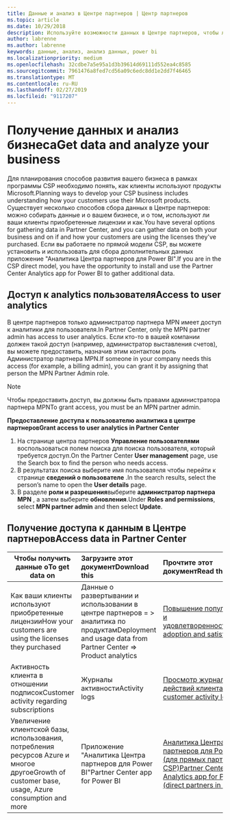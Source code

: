 ```yaml
---
title: Данные и анализ в Центре партнеров | Центр партнеров
ms.topic: article
ms.date: 10/29/2018
description: Используйте возможности данных в Центре партнеров, чтобы лучше понять свой бизнес.
author: labrenne
ms.author: labrenne
keywords: данные, анализ, анализ данных, power bi
ms.localizationpriority: medium
ms.openlocfilehash: 32cdbe7a5e95a1d3b39614d69111d552ea4c8585
ms.sourcegitcommit: 7961476a8fed7cd56a09c6edc8dd1e2dd7f46465
ms.translationtype: MT
ms.contentlocale: ru-RU
ms.lasthandoff: 02/27/2019
ms.locfileid: "9117207"
---
```

# <a name="get-data-and-analyze-your-business"></a><span data-ttu-id="5c8cd-104">Получение данных и анализ бизнеса</span><span class="sxs-lookup"><span data-stu-id="5c8cd-104">Get data and analyze your business</span></span> 

<span data-ttu-id="5c8cd-105">Для планирования способов развития вашего бизнеса в рамках программы CSP необходимо понять, как клиенты используют продукты Microsoft.</span><span class="sxs-lookup"><span data-stu-id="5c8cd-105">Planning ways to develop your CSP business includes understanding how your customers use their Microsoft products.</span></span> <span data-ttu-id="5c8cd-106">Существует несколько способов сбора данных в Центре партнеров: можно собирать данные и о вашем бизнесе, и о том, используют ли ваши клиенты приобретенные лицензии и как.</span><span class="sxs-lookup"><span data-stu-id="5c8cd-106">You have several options for gathering data in Partner Center, and you can gather data on both your business and on if and how your customers are using the licenses they've purchased.</span></span> <span data-ttu-id="5c8cd-107">Если вы работаете по прямой модели CSP, вы можете установить и использовать для сбора дополнительных данных приложение "Аналитика Центра партнеров для Power BI".</span><span class="sxs-lookup"><span data-stu-id="5c8cd-107">If you are in the CSP direct model, you have the opportunity to install and use the Partner Center Analytics app for Power BI to gather additional data.</span></span>

## <a name="access-to-user-analytics"></a><span data-ttu-id="5c8cd-108">Доступ к analytics пользователя</span><span class="sxs-lookup"><span data-stu-id="5c8cd-108">Access to user analytics</span></span>

<span data-ttu-id="5c8cd-109">В центре партнеров только администратор партнера MPN имеет доступ к аналитики для пользователя.</span><span class="sxs-lookup"><span data-stu-id="5c8cd-109">In Partner Center, only the MPN partner admin has access to user analytics.</span></span> <span data-ttu-id="5c8cd-110">Если кто-то в вашей компании должен такой доступ (например, администратор выставления счетов), вы можете предоставить, назначив этим контактом роль Администратор партнера MPN.</span><span class="sxs-lookup"><span data-stu-id="5c8cd-110">If someone in your company needs this access (for example, a billing admin), you can grant it by assigning that person the MPN Partner Admin role.</span></span>

>[!NOTE] 
><span data-ttu-id="5c8cd-111">Чтобы предоставить доступ, вы должны быть правами администратора партнера MPN</span><span class="sxs-lookup"><span data-stu-id="5c8cd-111">To grant access, you must be an MPN partner admin.</span></span>

**<span data-ttu-id="5c8cd-112">Предоставление доступа к пользователю аналитика в центре партнеров</span><span class="sxs-lookup"><span data-stu-id="5c8cd-112">Grant access to user analytics in Partner Center</span></span>** 

1.  <span data-ttu-id="5c8cd-113">На странице центра партнеров **Управление пользователями** воспользоваться полем поиска для поиска пользователя, который требуется доступ.</span><span class="sxs-lookup"><span data-stu-id="5c8cd-113">On the Partner Center **User management** page, use the Search box to find the person who needs access.</span></span>
2.  <span data-ttu-id="5c8cd-114">В результатах поиска выберите имя пользователя чтобы перейти к странице **сведений о пользователе** .</span><span class="sxs-lookup"><span data-stu-id="5c8cd-114">In the search results, select the person’s name to open the **User details** page.</span></span>
3.  <span data-ttu-id="5c8cd-115">В разделе **роли и разрешения**выберите **администратор партнера MPN** , а затем выберите **обновления**.</span><span class="sxs-lookup"><span data-stu-id="5c8cd-115">Under **Roles and permissions**, select **MPN partner admin** and then select **Update**.</span></span>

 
## <a name="access-data-in-partner-center"></a><span data-ttu-id="5c8cd-116">Получение доступа к данным в Центре партнеров</span><span class="sxs-lookup"><span data-stu-id="5c8cd-116">Access data in Partner Center</span></span>

|**<span data-ttu-id="5c8cd-117">Чтобы получить данные о</span><span class="sxs-lookup"><span data-stu-id="5c8cd-117">To get data on</span></span>**   |**<span data-ttu-id="5c8cd-118">Загрузите этот документ</span><span class="sxs-lookup"><span data-stu-id="5c8cd-118">Download this</span></span>**   |**<span data-ttu-id="5c8cd-119">Прочтите этот документ</span><span class="sxs-lookup"><span data-stu-id="5c8cd-119">Read this</span></span>**   | **<span data-ttu-id="5c8cd-120">Область применения</span><span class="sxs-lookup"><span data-stu-id="5c8cd-120">Applies to</span></span>**    |
|---------------------|:-----------------------|:---------------|:--------------|
|<span data-ttu-id="5c8cd-121">Как ваши клиенты используют приобретенные лицензии</span><span class="sxs-lookup"><span data-stu-id="5c8cd-121">How your customers are using the licenses they purchased</span></span>   |<span data-ttu-id="5c8cd-122">Данные о развертывании и использовании в центре партнеров = > аналитика по продуктам</span><span class="sxs-lookup"><span data-stu-id="5c8cd-122">Deployment and usage data from Partner Center => Product analytics</span></span>   |[<span data-ttu-id="5c8cd-123">Повышение популярности и удовлетворенности</span><span class="sxs-lookup"><span data-stu-id="5c8cd-123">Increase adoption and satisfaction</span></span>](increasing-adoption-and-satisfaction.md)|<span data-ttu-id="5c8cd-124">Партнеры CSP</span><span class="sxs-lookup"><span data-stu-id="5c8cd-124">CSP partners</span></span>|
|<span data-ttu-id="5c8cd-125">Активность клиента в отношении подписок</span><span class="sxs-lookup"><span data-stu-id="5c8cd-125">Customer activity regarding subscriptions</span></span>   |<span data-ttu-id="5c8cd-126">Журналы активности</span><span class="sxs-lookup"><span data-stu-id="5c8cd-126">Activity logs</span></span>   |[<span data-ttu-id="5c8cd-127">Просмотр журналов действий клиента</span><span class="sxs-lookup"><span data-stu-id="5c8cd-127">View customer activity logs</span></span>](activity-logs.md)|<span data-ttu-id="5c8cd-128">Партнеры CSP</span><span class="sxs-lookup"><span data-stu-id="5c8cd-128">CSP partners</span></span>   |
|<span data-ttu-id="5c8cd-129">Увеличение клиентской базы, использования, потребления ресурсов Azure и многое другое</span><span class="sxs-lookup"><span data-stu-id="5c8cd-129">Growth of customer base, usage, Azure consumption and more</span></span>   |<span data-ttu-id="5c8cd-130">Приложение "Аналитика Центра партнеров для Power BI"</span><span class="sxs-lookup"><span data-stu-id="5c8cd-130">Partner Center app for Power BI</span></span>   |[<span data-ttu-id="5c8cd-131">Аналитика Центра партнеров для Power BI (для прямых партнеров в CSP)</span><span class="sxs-lookup"><span data-stu-id="5c8cd-131">Partner Center Analytics app for Power BI (direct partners in CSP)</span></span>](power-bi-app-for-direct-partners.md)|<span data-ttu-id="5c8cd-132">Прямые партнеры CSP</span><span class="sxs-lookup"><span data-stu-id="5c8cd-132">CSP direct partners</span></span>|






